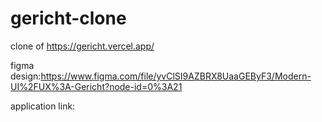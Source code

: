 # gericht-clone
clone of https://gericht.vercel.app/

figma design:https://www.figma.com/file/yvClSI9AZBRX8UaaGEByF3/Modern-UI%2FUX%3A-Gericht?node-id=0%3A21

application link:
